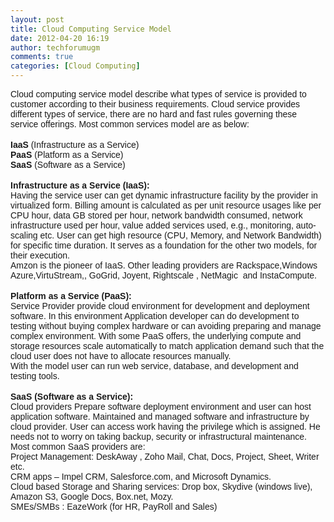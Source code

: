 ```yaml
---
layout: post
title: Cloud Computing Service Model
date: 2012-04-20 16:19
author: techforumugm
comments: true
categories: [Cloud Computing]
---
```

<span style="font-family:Verdana, sans-serif;">Cloud computing service model describe what types of service is provided to customer according to their business requirements. Cloud service provides different types of service, there are no hard and fast rules governing these service offerings. Most common services model are as below:</span><br /><br /><span style="font-family:Verdana, sans-serif;"><strong>IaaS</strong> (Infrastructure as a Service)<strong> </strong></span><br /><span style="font-family:Verdana, sans-serif;"><strong>PaaS</strong> (Platform as a Service)</span><br /><span style="font-family:Verdana, sans-serif;"><strong>SaaS</strong> (Software as a Service)</span><br /><br /><strong><span style="font-family:Verdana, sans-serif;">Infrastructure as a Service (IaaS):</span></strong><br /><span style="font-family:Verdana, sans-serif;">Having the service user can get dynamic infrastructure facility by the provider in virtualized form. Billing amount is calculated as per unit resource usages like per CPU hour, data GB stored per hour, network bandwidth consumed, network infrastructure used per hour, value added services used, e.g., monitoring, auto-scaling etc. User can get high resource (CPU, Memory, and Network Bandwidth) for specific time duration. It serves as a foundation for the other two models, for their execution.</span><br /><span style="font-family:Verdana, sans-serif;">Amzon is the pioneer of IaaS. Other leading providers are Rackspace,Windows Azure,VirtuStream,, GoGrid, Joyent, Rightscale , NetMagic  and InstaCompute.</span><br /><br /><strong><span style="font-family:Verdana, sans-serif;">Platform as a Service (PaaS):</span></strong><br /><span style="font-family:Verdana, sans-serif;">Service Provider provide cloud environment for development and deployment software. In this environment Application developer can do development to testing without buying complex hardware or can avoiding preparing and manage complex environment. With some PaaS offers, the underlying compute and storage resources scale automatically to match application demand such that the cloud user does not have to allocate resources manually.</span><br /><span style="font-family:Verdana, sans-serif;">With the model user can run web service, database, and development and testing tools.</span><br /><br /><strong><span style="font-family:Verdana, sans-serif;">SaaS (Software as a Service):</span></strong><br /><span style="font-family:Verdana, sans-serif;">Cloud providers Prepare software deployment environment and user can host application software. Maintained and managed software and infrastructure by cloud provider. User can access work having the privilege which is assigned. He needs not to worry on taking backup, security or infrastructural maintenance. Most common SaaS providers are:</span><br /><span style="font-family:Verdana, sans-serif;">Project Management: DeskAway , Zoho Mail, Chat, Docs, Project, Sheet, Writer etc.</span><br /><span style="font-family:Verdana, sans-serif;">CRM apps – Impel CRM, Salesforce.com, and Microsoft Dynamics.</span><br /><span style="font-family:Verdana, sans-serif;">Cloud based Storage and Sharing services: Drop box, Skydive (windows live), Amazon S3, Google Docs, Box.net, Mozy.</span><br /><span style="font-family:Verdana, sans-serif;">SMEs/SMBs : EazeWork (for HR, PayRoll and Sales)</span>
